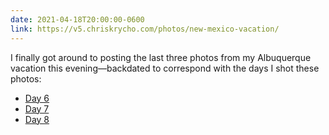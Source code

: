 ```yaml
---
date: 2021-04-18T20:00:00-0600
link: https://v5.chriskrycho.com/photos/new-mexico-vacation/
---
```


I finally got around to posting the last three photos from my Albuquerque vacation this evening—backdated to correspond with the days I shot these photos:

- [Day 6](/photos/new-mexico-vacation/day-6-lone-cactus/)
- [Day 7](/photos/new-mexico-vacation/day-7-the-best-brewery-i-visited-in-abq/)
- [Day 8](/photos/new-mexico-vacation/day-8-balloons-of-course/)
